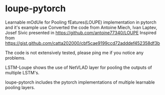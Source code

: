 # loupe-pytorch

Learnable mOdUle for Pooling fEatures(LOUPE) implementation in pytorch and it's example use
Converted the code from Antoine Miech, Ivan Laptev, Josef Sivic presented in <https://github.com/antoine77340/LOUPE>
Inspired from <https://gist.github.com/catta202000/cbf5cae9199ccd72adddef452358df3b>

The code is not extensively tested, please ping me if you notice any problems.

LSTM-Loupe shows the use of NetVLAD layer for pooling the outputs of multiple LSTM's.

loupe-pytorch includes the pytorch implementations of multiple learnable pooling layers.
